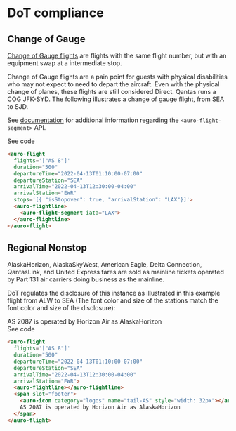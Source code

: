 # DoT compliance

## Change of Gauge

[Change of Gauge flights](https://www.travelweekly.com/Mark-Pestronk/Agents-must-identify-change-of-gauge-services) are flights with the same flight number, but with an equipment swap at a intermediate stop.

<auro-alerts information>Change of Gauge flights are a pain point for guests with physical disabilities who may not expect to need to depart the aircraft. Even with the physical change of planes, these flights are still considered Direct. Qantas runs a COG JFK-SYD.</auro-alerts>
The following illustrates a change of gauge flight, from SEA to SJD.

See [documentation](https://auro.alaskaair.com/components/auro/flightline/api) for additional information regarding the `<auro-flight-segment>` API.

<div class="exampleWrapper">
  <!-- AURO-GENERATED-CONTENT:START (FILE:src=./../../apiExamples/changeofgauge.html) -->
  <!-- The below content is automatically added from ./../../apiExamples/changeofgauge.html -->
  <auro-flight
    flights='["AS 8"]'
    duration="500"
    departureTime="2022-04-13T01:10:00-07:00"
    departureStation="SEA"
    arrivalTime="2022-04-13T12:30:00-04:00"
    arrivalStation="EWR"
    stops='[{ "isStopover": true, "arrivalStation": "LAX"}]'>
    <auro-flightline>
      <auro-flight-segment iata="LAX">
    </auro-flightline>
  </auro-flight>
  <!-- AURO-GENERATED-CONTENT:END -->
</div>
<auro-accordion alignRight>
  <span slot="trigger">See code</span>
<!-- AURO-GENERATED-CONTENT:START (CODE:src=./../../apiExamples/changeofgauge.html) -->
<!-- The below code snippet is automatically added from ./../../apiExamples/changeofgauge.html -->

```html
<auro-flight
  flights='["AS 8"]'
  duration="500"
  departureTime="2022-04-13T01:10:00-07:00"
  departureStation="SEA"
  arrivalTime="2022-04-13T12:30:00-04:00"
  arrivalStation="EWR"
  stops='[{ "isStopover": true, "arrivalStation": "LAX"}]'>
  <auro-flightline>
    <auro-flight-segment iata="LAX">
  </auro-flightline>
</auro-flight>
```
<!-- AURO-GENERATED-CONTENT:END -->
</auro-accordion>

## Regional Nonstop

AlaskaHorizon, AlaskaSkyWest, American Eagle, Delta Connection, QantasLink, and United Express fares are sold as mainline tickets operated by Part 131 air carriers doing business as the mainline.

DoT regulates the disclosure of this instance as illustrated in this example flight from ALW to SEA (The font color and size of the stations match the font color and size of the disclosure):

<div class="exampleWrapper">
  <!-- AURO-GENERATED-CONTENT:START (FILE:src=./../../apiExamples/regionalnonstop.html) -->
  <!-- The below content is automatically added from ./../../apiExamples/regionalnonstop.html -->
  <auro-flight
    flights='["AS 8"]'
    duration="500"
    departureTime="2022-04-13T01:10:00-07:00"
    departureStation="SEA"
    arrivalTime="2022-04-13T12:30:00-04:00"
    arrivalStation="EWR">
    <auro-flightline></auro-flightline>
    <span slot="footer">
      <auro-icon category="logos" name="tail-AS" style="width: 32px"></auro-icon>
      AS 2087 is operated by Horizon Air as AlaskaHorizon
    </span>
  </auro-flight>
  <!-- AURO-GENERATED-CONTENT:END -->
</div>
<auro-accordion alignRight>
  <span slot="trigger">See code</span>
<!-- AURO-GENERATED-CONTENT:START (CODE:src=./../../apiExamples/regionalnonstop.html) -->
<!-- The below code snippet is automatically added from ./../../apiExamples/regionalnonstop.html -->

```html
<auro-flight
  flights='["AS 8"]'
  duration="500"
  departureTime="2022-04-13T01:10:00-07:00"
  departureStation="SEA"
  arrivalTime="2022-04-13T12:30:00-04:00"
  arrivalStation="EWR">
  <auro-flightline></auro-flightline>
  <span slot="footer">
    <auro-icon category="logos" name="tail-AS" style="width: 32px"></auro-icon>
    AS 2087 is operated by Horizon Air as AlaskaHorizon
  </span>
</auro-flight>
```
<!-- AURO-GENERATED-CONTENT:END -->
</auro-accordion>
